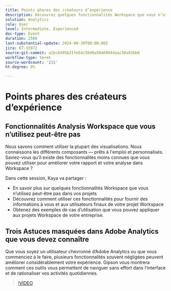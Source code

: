 ```yaml
---
title: Points phares des créateurs d’expérience
description: Découvrez quelques fonctionnalités Workspace que vous n’utilisez peut-être pas dans vos projets Découvrez comment vous pouvez les utiliser pour fournir des informations à vous et aux utilisateurs finaux de votre projet Workspace Obtenez quelques exemples de cas d’utilisation que vous pouvez appliquer aux projets Workspace de votre entreprise.
solution: Analytics
role: User
level: Intermediate, Experienced
doc-type: Event
duration: 2569
last-substantial-update: 2024-08-30T00:00:00Z
jira: KT-15972
source-git-commit: a1bc6495b21fe54c50d9a50a6904daac50a93bb6
workflow-type: tm+mt
source-wordcount: '211'
ht-degree: 0%

---
```



# Points phares des créateurs d’expérience

## Fonctionnalités Analysis Workspace que vous n’utilisez peut-être pas

Nous savons comment utiliser la plupart des visualisations. Nous connaissons les différents composants — prêts à l&#39;emploi et personnalisés. Saviez-vous qu’il existe des fonctionnalités moins connues que vous pouvez utiliser pour améliorer votre rapport et votre analyse dans Workspace ?

Dans cette session, Kaya va partager :

* En savoir plus sur quelques fonctionnalités Workspace que vous n’utilisez peut-être pas dans vos projets
* Découvrez comment utiliser ces fonctionnalités pour fournir des informations à vous et aux utilisateurs finaux de votre projet Workspace
* Obtenez des exemples de cas d’utilisation que vous pouvez appliquer aux projets Workspace de votre entreprise.

## Trois Astuces masquées dans Adobe Analytics que vous devez connaître

Que vous soyez un utilisateur chevronné d’Adobe Analytics ou que vous commenciez à le faire, plusieurs fonctionnalités souvent négligées peuvent améliorer considérablement votre expérience. Gipson vous montrera comment ces outils vous permettent de naviguer sans effort dans l’interface et de rationaliser vos activités quotidiennes.

>[!VIDEO](https://video.tv.adobe.com/v/3432744/?learn=on)
